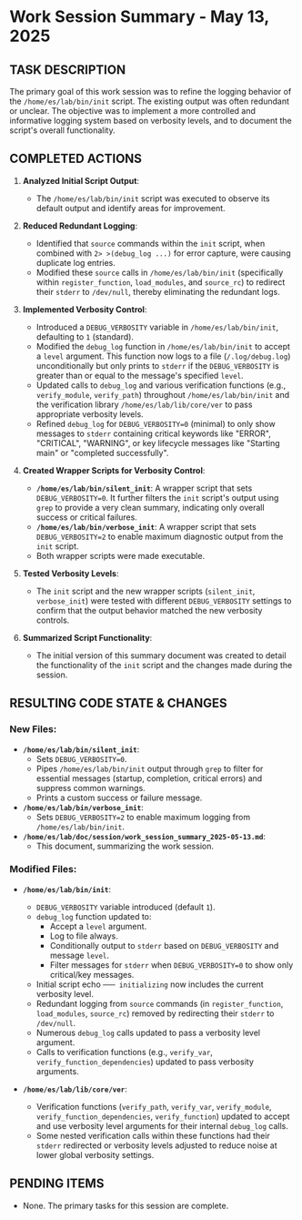 # Work Session Summary - May 13, 2025

## TASK DESCRIPTION
The primary goal of this work session was to refine the logging behavior of the `/home/es/lab/bin/init` script. The existing output was often redundant or unclear. The objective was to implement a more controlled and informative logging system based on verbosity levels, and to document the script's overall functionality.

## COMPLETED ACTIONS

1.  **Analyzed Initial Script Output**:
    *   The `/home/es/lab/bin/init` script was executed to observe its default output and identify areas for improvement.

2.  **Reduced Redundant Logging**:
    *   Identified that `source` commands within the `init` script, when combined with `2> >(debug_log ...)` for error capture, were causing duplicate log entries.
    *   Modified these `source` calls in `/home/es/lab/bin/init` (specifically within `register_function`, `load_modules`, and `source_rc`) to redirect their `stderr` to `/dev/null`, thereby eliminating the redundant logs.

3.  **Implemented Verbosity Control**:
    *   Introduced a `DEBUG_VERBOSITY` variable in `/home/es/lab/bin/init`, defaulting to `1` (standard).
    *   Modified the `debug_log` function in `/home/es/lab/bin/init` to accept a `level` argument. This function now logs to a file (`/.log/debug.log`) unconditionally but only prints to `stderr` if the `DEBUG_VERBOSITY` is greater than or equal to the message's specified `level`.
    *   Updated calls to `debug_log` and various verification functions (e.g., `verify_module`, `verify_path`) throughout `/home/es/lab/bin/init` and the verification library `/home/es/lab/lib/core/ver` to pass appropriate verbosity levels.
    *   Refined `debug_log` for `DEBUG_VERBOSITY=0` (minimal) to only show messages to `stderr` containing critical keywords like "ERROR", "CRITICAL", "WARNING", or key lifecycle messages like "Starting main" or "completed successfully".

4.  **Created Wrapper Scripts for Verbosity Control**:
    *   **`/home/es/lab/bin/silent_init`**: A wrapper script that sets `DEBUG_VERBOSITY=0`. It further filters the `init` script's output using `grep` to provide a very clean summary, indicating only overall success or critical failures.
    *   **`/home/es/lab/bin/verbose_init`**: A wrapper script that sets `DEBUG_VERBOSITY=2` to enable maximum diagnostic output from the `init` script.
    *   Both wrapper scripts were made executable.

5.  **Tested Verbosity Levels**:
    *   The `init` script and the new wrapper scripts (`silent_init`, `verbose_init`) were tested with different `DEBUG_VERBOSITY` settings to confirm that the output behavior matched the new verbosity controls.

6.  **Summarized Script Functionality**:
    *   The initial version of this summary document was created to detail the functionality of the `init` script and the changes made during the session.

## RESULTING CODE STATE & CHANGES

### New Files:
*   **`/home/es/lab/bin/silent_init`**:
    *   Sets `DEBUG_VERBOSITY=0`.
    *   Pipes `/home/es/lab/bin/init` output through `grep` to filter for essential messages (startup, completion, critical errors) and suppress common warnings.
    *   Prints a custom success or failure message.
*   **`/home/es/lab/bin/verbose_init`**:
    *   Sets `DEBUG_VERBOSITY=2` to enable maximum logging from `/home/es/lab/bin/init`.
*   **`/home/es/lab/doc/session/work_session_summary_2025-05-13.md`**:
    *   This document, summarizing the work session.

### Modified Files:
*   **`/home/es/lab/bin/init`**:
    *   `DEBUG_VERBOSITY` variable introduced (default `1`).
    *   `debug_log` function updated to:
        *   Accept a `level` argument.
        *   Log to file always.
        *   Conditionally output to `stderr` based on `DEBUG_VERBOSITY` and message `level`.
        *   Filter messages for `stderr` when `DEBUG_VERBOSITY=0` to show only critical/key messages.
    *   Initial script echo `─── initializing` now includes the current verbosity level.
    *   Redundant logging from `source` commands (in `register_function`, `load_modules`, `source_rc`) removed by redirecting their `stderr` to `/dev/null`.
    *   Numerous `debug_log` calls updated to pass a verbosity level argument.
    *   Calls to verification functions (e.g., `verify_var`, `verify_function_dependencies`) updated to pass verbosity arguments.

*   **`/home/es/lab/lib/core/ver`**:
    *   Verification functions (`verify_path`, `verify_var`, `verify_module`, `verify_function_dependencies`, `verify_function`) updated to accept and use verbosity level arguments for their internal `debug_log` calls.
    *   Some nested verification calls within these functions had their `stderr` redirected or verbosity levels adjusted to reduce noise at lower global verbosity settings.

## PENDING ITEMS
*   None. The primary tasks for this session are complete.
